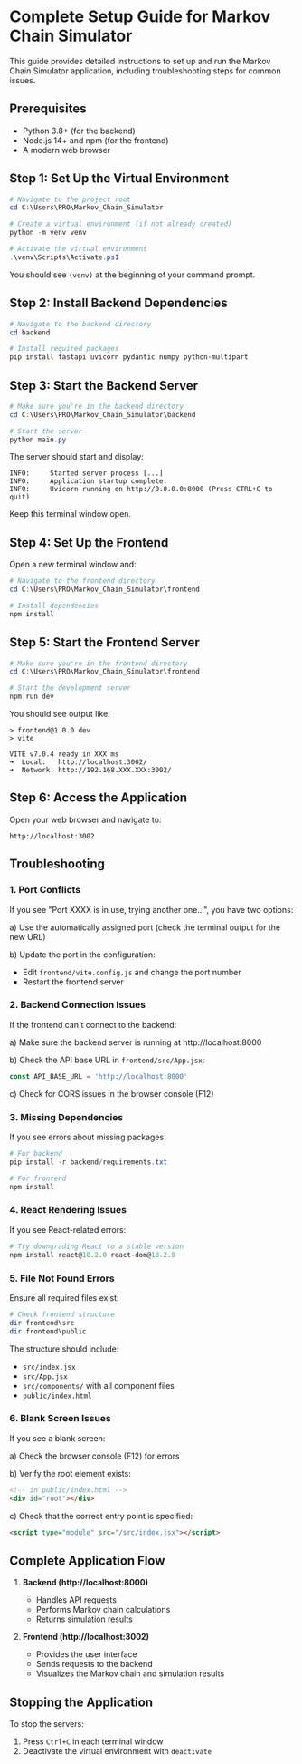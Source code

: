 # Complete Setup Guide for Markov Chain Simulator

This guide provides detailed instructions to set up and run the Markov Chain Simulator application, including troubleshooting steps for common issues.

## Prerequisites

- Python 3.8+ (for the backend)
- Node.js 14+ and npm (for the frontend)
- A modern web browser

## Step 1: Set Up the Virtual Environment

```powershell
# Navigate to the project root
cd C:\Users\PRO\Markov_Chain_Simulator

# Create a virtual environment (if not already created)
python -m venv venv

# Activate the virtual environment
.\venv\Scripts\Activate.ps1
```

You should see `(venv)` at the beginning of your command prompt.

## Step 2: Install Backend Dependencies

```powershell
# Navigate to the backend directory
cd backend

# Install required packages
pip install fastapi uvicorn pydantic numpy python-multipart
```

## Step 3: Start the Backend Server

```powershell
# Make sure you're in the backend directory
cd C:\Users\PRO\Markov_Chain_Simulator\backend

# Start the server
python main.py
```

The server should start and display:
```
INFO:     Started server process [...]
INFO:     Application startup complete.
INFO:     Uvicorn running on http://0.0.0.0:8000 (Press CTRL+C to quit)
```

Keep this terminal window open.

## Step 4: Set Up the Frontend

Open a new terminal window and:

```powershell
# Navigate to the frontend directory
cd C:\Users\PRO\Markov_Chain_Simulator\frontend

# Install dependencies
npm install
```

## Step 5: Start the Frontend Server

```powershell
# Make sure you're in the frontend directory
cd C:\Users\PRO\Markov_Chain_Simulator\frontend

# Start the development server
npm run dev
```

You should see output like:
```
> frontend@1.0.0 dev
> vite

VITE v7.0.4 ready in XXX ms
➜  Local:   http://localhost:3002/
➜  Network: http://192.168.XXX.XXX:3002/
```

## Step 6: Access the Application

Open your web browser and navigate to:
```
http://localhost:3002
```

## Troubleshooting

### 1. Port Conflicts

If you see "Port XXXX is in use, trying another one...", you have two options:

a) Use the automatically assigned port (check the terminal output for the new URL)

b) Update the port in the configuration:
   - Edit `frontend/vite.config.js` and change the port number
   - Restart the frontend server

### 2. Backend Connection Issues

If the frontend can't connect to the backend:

a) Make sure the backend server is running at http://localhost:8000

b) Check the API base URL in `frontend/src/App.jsx`:
   ```javascript
   const API_BASE_URL = 'http://localhost:8000'
   ```

c) Check for CORS issues in the browser console (F12)

### 3. Missing Dependencies

If you see errors about missing packages:

```powershell
# For backend
pip install -r backend/requirements.txt

# For frontend
npm install
```

### 4. React Rendering Issues

If you see React-related errors:

```powershell
# Try downgrading React to a stable version
npm install react@18.2.0 react-dom@18.2.0
```

### 5. File Not Found Errors

Ensure all required files exist:

```powershell
# Check frontend structure
dir frontend\src
dir frontend\public
```

The structure should include:
- `src/index.jsx`
- `src/App.jsx`
- `src/components/` with all component files
- `public/index.html`

### 6. Blank Screen Issues

If you see a blank screen:

a) Check the browser console (F12) for errors

b) Verify the root element exists:
   ```html
   <!-- in public/index.html -->
   <div id="root"></div>
   ```

c) Check that the correct entry point is specified:
   ```html
   <script type="module" src="/src/index.jsx"></script>
   ```

## Complete Application Flow

1. **Backend (http://localhost:8000)**
   - Handles API requests
   - Performs Markov chain calculations
   - Returns simulation results

2. **Frontend (http://localhost:3002)**
   - Provides the user interface
   - Sends requests to the backend
   - Visualizes the Markov chain and simulation results

## Stopping the Application

To stop the servers:

1. Press `Ctrl+C` in each terminal window
2. Deactivate the virtual environment with `deactivate` 